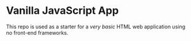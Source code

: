 # Vanilla JavaScript App

This repo is used as a starter for a _very basic_ HTML web application using no front-end frameworks.
